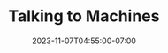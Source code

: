 ---
draft: true
date: 2023-11-07T04:55:00-07:00
title: "Talking to Machines"
ogtitle: "Talking to Machines"
description: |
    Where should tech builders draw the line on AI for military or surveillance? Just because it can be built, doesn't mean it should be. At what point do we blow the whistle, call out the boss, and tell the world? Find out what it's like to sound the alarm from inside a big tech company.
ogdescription: "Where should tech builders draw the line on AI for military or surveillance? Just because it can be built, doesn't mean it should be. At what point do we blow the whistle, call out the boss, and tell the world? Find out what it's like to sound the alarm from inside a big tech company."
number: 47
season: 7
seasonepisode: 3
url: /season7/episode3/
embed: ""
mp3: ""
categories: "episodes"
host: "Bridget Todd"
shownotes: |

transcript: |

---